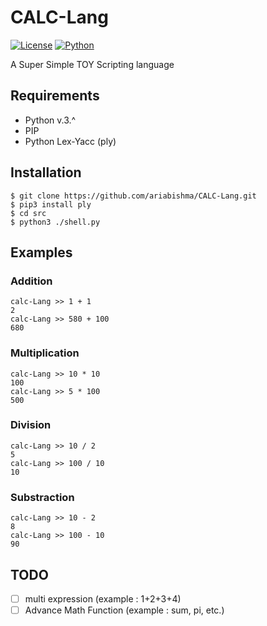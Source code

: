 # CALC-Lang
[![License](https://img.shields.io/badge/license-BSD--3--Clause-blue.svg)](https://opensource.org/licenses/BSD-3-Clause)
[![Python](https://img.shields.io/badge/Python-v.3.*-green.svg)](https://www.python.org/download/releases/3.0/)

A Super Simple TOY Scripting language

## Requirements
- Python v.3.^
- PIP
- Python Lex-Yacc (ply)

## Installation
```
$ git clone https://github.com/ariabishma/CALC-Lang.git
$ pip3 install ply
$ cd src
$ python3 ./shell.py
```
## Examples

### Addition
```
calc-Lang >> 1 + 1
2
calc-Lang >> 580 + 100
680
```

### Multiplication
```
calc-Lang >> 10 * 10
100
calc-Lang >> 5 * 100
500
```

### Division
```
calc-Lang >> 10 / 2
5
calc-Lang >> 100 / 10
10
```

### Substraction
```
calc-Lang >> 10 - 2
8
calc-Lang >> 100 - 10
90
```

## TODO
- [ ] multi expression (example : 1+2+3+4)
- [ ] Advance Math Function (example : sum, pi, etc.)